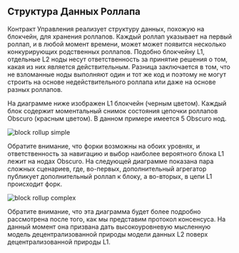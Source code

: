 ## Структура Данных Роллапа
Контракт Управления реализует структуру данных, похожую на блокчейн, для хранения роллапов. Каждый роллап указывает на первый роллап, и в любой момент времени, может может появится несколько конкурирующих родственных роллапов. Подобно блокчейну L1, отдельные L2 ноды несут ответственность за принятие решения о том, какая из них является действительным. Разница заключается в том, что не взломанные ноды выполняют один и тот же код и поэтому не могут строить на основе недействительного роллапа или даже на основе разных роллапов.

На диаграмме ниже изображен L1 блокчейн (черным цветом). Каждый блок содержит моментальный снимок состояния цепочки роллапов Obscuro (красным цветом). В данном примере имеется 5 Obscuro нод.

![block rollup simple](./images/block-rollup-simple.png)

Обратите внимание, что форки возможны на обоих уровнях, и ответственность за навигацию и выбор наиболее вероятного блока L1 лежит на нодах Obscuro. На следующей диаграмме показана пара сложных сценариев, где, во-первых, дополнительный агрегатор публикует дополнительный роллап к блоку, а во-вторых, в цепи L1 происходит форк.

![block rollup complex](./images/block-rollup-complex.png)

Обратите внимание, что эта диаграмма будет более подробно рассмотрена после того, как мы представим протокол консенсуса. На данный момент она призвана дать высокоуровневую мысленную модель децентрализованной природы модели данных L2 поверх децентрализованной природы L1.
 
